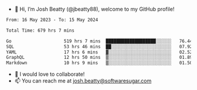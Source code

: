 - 👋 Hi, I’m Josh Beatty (@jbeatty88), welcome to my GitHub profile!

<!--START_SECTION:waka-->

```txt
From: 16 May 2023 - To: 15 May 2024

Total Time: 679 hrs 7 mins

Go                    519 hrs 7 mins  ███████████████████░░░░░░   76.44 %
SQL                   53 hrs 46 mins  ██░░░░░░░░░░░░░░░░░░░░░░░   07.92 %
YAML                  17 hrs 6 mins   ▓░░░░░░░░░░░░░░░░░░░░░░░░   02.52 %
GraphQL               12 hrs 50 mins  ▒░░░░░░░░░░░░░░░░░░░░░░░░   01.89 %
Markdown              10 hrs 9 mins   ▒░░░░░░░░░░░░░░░░░░░░░░░░   01.50 %
```

<!--END_SECTION:waka-->

- 💞️ I would love to collaborate!
- 📫 You can reach me at josh.beatty@softwaresugar.com

<!---
jbeatty88/jbeatty88 is a ✨ special ✨ repository because its `README.md` (this file) appears on your GitHub profile.
You can click the Preview link to take a look at your changes.
--->
